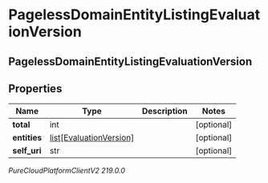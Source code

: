 # PagelessDomainEntityListingEvaluationVersion

## PagelessDomainEntityListingEvaluationVersion

## Properties

|Name | Type | Description | Notes|
|------------ | ------------- | ------------- | -------------|
| **total** | int |  | [optional] |
| **entities** | [list[EvaluationVersion]](EvaluationVersion) |  | [optional] |
| **self_uri** | str |  | [optional] |



_PureCloudPlatformClientV2 219.0.0_
